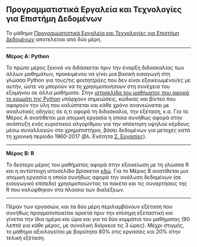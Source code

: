 ## Προγραμματιστικά Εργαλεία και Τεχνολογίες για Επιστήμη Δεδομένων

Το μάθημα [Προγραμματιστικά Εργαλεία και Τεχνολογίες για Επιστήμη Δεδομένων](https://dsml.ece.ntua.gr/studies/courses/programmatistika-ergaleia-kai-technologies-gia-episteme-dedomenon) αποτελείται από δύο μέρη.

---

**Μέρος Α: Python**

Το πρώτο μέρος ξεκινά να διδάσκεται πριν την έναρξη διδασκαλίας των άλλων μαθημάτων, προκειμένου να γίνει μια βασική εισαγωγή στη γλώσσα Python για τους/τις φοιτητ(ρι)ες που δεν είναι εξοικειωμένοι/ες με αυτήν, ώστε να μπορούν να τη χρησιμοποιήσουν στη συνέχεια του εξαμήνου σε άλλα μαθήματα. Στην [ιστοσελίδα του μαθήματος που αφορά το κομμάτι της Python](https://courses.softlab.ntua.gr/progds/) υπάρχουν σημειώσεις, κώδικας και βίντεο που αφορούν την ύλη που καλύπτεται και κάθε χρόνο ανανεώνεται με αναλυτικές οδηγίες σε ό,τι αφορά τη διδασκαλία, την εξέταση, κ.α. Για το Μέρος Α ανατίθεται μια ατομική εργασία η οποία συνήθως αφορά στην ανάπτυξη ενός ευριστικού αλγορίθμου για την απόκτηση υψηλού κέρδους μέσω συναλλαγών στο χρηματιστήριο, βάσει δεδομένων για μετοχές κατά τη χρονική περίοδο 1960-2017 (βλ. Ενότητα [2. Εργασίες](link)).

---

**Μέρος Β: R**

To δεύτερο μέρος του μαθήματος αφορά στην εξοικείωση με τη γλώσσα R και η αντίστοιχη ιστοσελίδα βρίσκεται [εδώ](http://www.math.ntua.gr/~fouskakis/Programming_R/progr.html). Για το Μέρος Β ανατίθεται μια ατομική εργασία η οποία συνήθως αφορά την ανάλυση δεδομένων (σε εισαγωγικό επίπεδο) χρησιμοποιώντας τα πακέτα και τις συναρτήσεις της R που καλύφθηκαν στα πλαίσια των διαλέξεων.

---

Πέραν των εργασιών, και τα δύο μέρη περιλαμβάνουν εξέταση που συνήθως πραγματοποιείται αρκετά πριν την επίσημη εξεταστική και γίνεται την ίδια ημέρα και ώρα και για τα δύο κομμάτια του μαθήματος (90 λεπτά για κάθε μέρος, με συνολική διάρκεια τις 3 ώρες). Μέχρι στιγμής, το μάθημα αξιολογείται με βαρύτητα 80% στις εργασίες και 20% στην τελική εξέταση.
